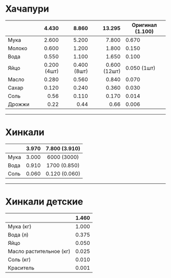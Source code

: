 # Хачапури

|        |   **4.430** |   **8.860** |   **13.295** | **Оригинал (1.100)** |
| ------ | ----------: | ----------: | -----------: | -------------------- |
| Мука   |       2.600 |       5.200 |        7.800 | 0.670                |
| Молоко |       0.600 |       1.200 |        1.800 | 0.150                |
| Вода   |       0.550 |       1.100 |        1.650 | 0.100                |
| Яйцо   | 0.200 (4шт) | 0.400 (8шт) | 0.600 (12шт) | 0.050 (1шт)          |
| Масло  |       0.280 |       0.560 |        0.840 | 0.070                |
| Сахар  |       0.120 |       0.240 |        0.360 | 0.030                |
| Соль   |        0.56 |       0.110 |        0.170 | 0.014                |
| Дрожжи |        0.22 |        0.44 |         0.66 | 0.006                |

---
# Хинкали
|      | 3.970 | 7.800 (3.910) |
| ---- | :---: | :-----------: |
| Мука | 3.000 |  6000 (3000)  |
| Вода | 0.910 | 1700 (0.850)  |
| Соль | 0.060 | 0.120 (0.060) |

---

# Хинкали детские
|                         | 1.460 |
| ----------------------- | :---: |
| Мука (кг)               | 1.000 |
| Вода (л)                | 0.375 |
| Яйцо                    | 0.050 |
| Масло растительное (кг) | 0.025 |
| Соль (кг)               | 0.010 |
| Краситель               | 0.001 |
